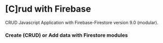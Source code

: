 # [C]rud with Firebase

 CRUD Javascript Application with Firebase-Firestore version 9.0 (modular).

### Create (**C**RUD) or Add data with Firestore modules 


